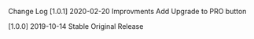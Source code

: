 Change Log
[1.0.1] 2020-02-20
Improvments
Add Upgrade to PRO button

[1.0.0] 2019-10-14
Stable Original Release
